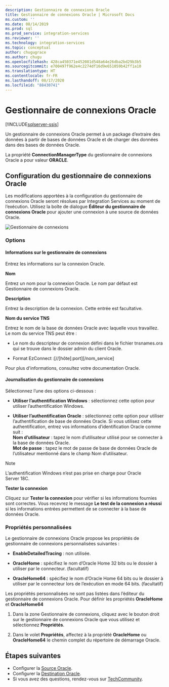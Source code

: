 ```yaml
---
description: Gestionnaire de connexions Oracle
title: Gestionnaire de connexions Oracle | Microsoft Docs
ms.custom: ''
ms.date: 08/14/2019
ms.prod: sql
ms.prod_service: integration-services
ms.reviewer: ''
ms.technology: integration-services
ms.topic: conceptual
author: chugugrace
ms.author: chugu
ms.openlocfilehash: 428ca450371e452081d548a64e26dba2bd29b3b5
ms.sourcegitcommit: e700497f962e4c2274df16d9e651059b42ff1a10
ms.translationtype: HT
ms.contentlocale: fr-FR
ms.lasthandoff: 08/17/2020
ms.locfileid: "88430741"
---
```

# <a name="oracle-connection-manager"></a>Gestionnaire de connexions Oracle

[!INCLUDE[sqlserver-ssis](../../includes/applies-to-version/sqlserver-ssis.md)]

Un gestionnaire de connexions Oracle permet à un package d’extraire des données à partir de bases de données Oracle et de charger des données dans des bases de données Oracle.

La propriété **ConnectionManagerType** du gestionnaire de connexions Oracle a pour valeur **ORACLE**.

## <a name="configuring-the-oracle-connection-manager"></a>Configuration du gestionnaire de connexions Oracle

Les modifications apportées à la configuration du gestionnaire de connexions Oracle seront résolues par Integration Services au moment de l’exécution. Utilisez la boîte de dialogue **Éditeur du gestionnaire de connexions Oracle** pour ajouter une connexion à une source de données Oracle.

![Gestionnaire de connexions](media/oracle-connection-manager.png)

### <a name="options"></a>Options

#### <a name="connection-manager-information"></a>Informations sur le gestionnaire de connexions

Entrez les informations sur la connexion Oracle.

**Nom**

Entrez un nom pour la connexion Oracle. Le nom par défaut est Gestionnaire de connexions Oracle. 

**Description** 

Entrez la description de la connexion. Cette entrée est facultative.

**Nom du service TNS**

Entrez le nom de la base de données Oracle avec laquelle vous travaillez. Le nom du service TNS peut être :

- Le nom du descripteur de connexion défini dans le fichier tnsnames.ora qui se trouve dans le dossier admin du client Oracle.

- Format EzConnect :[//]hôte[:port][/nom_service]

Pour plus d'informations, consultez votre documentation Oracle.

#### <a name="connection-manager-logging"></a>Journalisation du gestionnaire de connexions

Sélectionnez l’une des options ci-dessous :

- **Utiliser l’authentification Windows** : sélectionnez cette option pour utiliser l’authentification Windows.

- **Utiliser l’authentification Oracle** : sélectionnez cette option pour utiliser l’authentification de base de données Oracle. Si vous utilisez cette authentification, entrez vos informations d’identification Oracle comme suit :  
    **Nom d’utilisateur** : tapez le nom d’utilisateur utilisé pour se connecter à la base de données Oracle.  
    **Mot de passe** : tapez le mot de passe de base de données Oracle de l’utilisateur mentionné dans le champ Nom d’utilisateur.

> [!NOTE]
>
>L’authentification Windows n’est pas prise en charge pour Oracle Server 18C.

**Tester la connexion**

Cliquez sur **Tester la connexion** pour vérifier si les informations fournies sont correctes. Vous recevrez le message **Le test de la connexion a réussi** si les informations entrées permettent de se connecter à la base de données Oracle.

### <a name="custom-properties"></a>Propriétés personnalisées

Le gestionnaire de connexions Oracle propose les propriétés de gestionnaire de connexions personnalisées suivantes :

- **EnableDetailedTracing** : non utilisée.

- **OracleHome** : spécifiez le nom d’Oracle Home 32 bits ou le dossier à utiliser par le connecteur. (facultatif)

- **OracleHome64** : spécifiez le nom d’Oracle Home 64 bits ou le dossier à utiliser par le connecteur lors de l’exécution en mode 64 bits. (facultatif)

Les propriétés personnalisées ne sont pas listées dans l’éditeur du gestionnaire de connexions Oracle. Pour définir les propriétés **OracleHome** et **OracleHome64**

1. Dans la zone Gestionnaire de connexions, cliquez avec le bouton droit sur le gestionnaire de connexions Oracle que vous utilisez et sélectionnez **Propriétés**.

2. Dans le volet **Propriétés**, affectez à la propriété **OracleHome** ou **OracleHome64** le chemin complet du répertoire de démarrage Oracle.

## <a name="next-steps"></a>Étapes suivantes

- Configurer la [Source Oracle](oracle-source.md).
- Configurer la [Destination Oracle](oracle-destination.md).
- Si vous avez des questions, rendez-vous sur [TechCommunity](https://aka.ms/AA5u35j).
